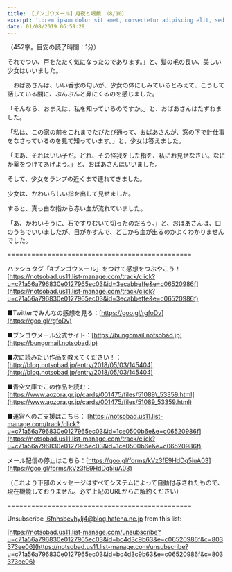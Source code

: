 ```yaml
---
title: 【ブンゴウメール】月夜と眼鏡 （8/10）
excerpt: 'Lorem ipsum dolor sit amet, consectetur adipiscing elit, sed do eiusmod tempor incididunt ut labore et dolore magna aliqua. Praesent elementum facilisis leo vel fringilla est ullamcorper eget. At imperdiet dui accumsan sit amet nulla facilisi morbi tempus.'
date: 01/08/2019 06:59:29
---
```


（452字。目安の読了時間：1分）

それでつい、戸をたたく気になったのであります。」と、髪の毛の長い、美しい少女はいいました。

　おばあさんは、いい香水の匂いが、少女の体にしみているとみえて、こうして話している間に、ぷんぷんと鼻にくるのを感じました。

「そんなら、おまえは、私を知っているのですか。」と、おばあさんはたずねました。

「私は、この家の前をこれまでたびたび通って、おばあさんが、窓の下で針仕事をなさっているのを見て知っています。」と、少女は答えました。

「まあ、それはいい子だ。どれ、その怪我をした指を、私にお見せなさい。なにか薬をつけてあげよう。」と、おばあさんはいいました。

そして、少女をランプの近くまで連れてきました。

少女は、かわいらしい指を出して見せました。

すると、真っ白な指から赤い血が流れていました。

「あ、かわいそうに、石ですりむいて切ったのだろう。」と、おばあさんは、口のうちでいいましたが、目がかすんで、どこから血が出るのかよくわかりませんでした。

\==============================================

ハッシュタグ「#ブンゴウメール」をつけて感想をつぶやこう！ [https://notsobad.us11.list-manage.com/track/click?u=c71a56a796830e0127965ec03&id=3ecabbeffe&e=c06520986f](https://notsobad.us11.list-manage.com/track/click?u=c71a56a796830e0127965ec03&id=3ecabbeffe&e=c06520986f)

■Twitterでみんなの感想を見る：[https://goo.gl/rgfoDv](https://goo.gl/rgfoDv)

■ブンゴウメール公式サイト：[https://bungomail.notsobad.jp](https://bungomail.notsobad.jp)

■次に読みたい作品を教えてください！：[http://blog.notsobad.jp/entry/2018/05/03/145404](http://blog.notsobad.jp/entry/2018/05/03/145404)

■青空文庫でこの作品を読む：[https://www.aozora.gr.jp/cards/001475/files/51089\_53359.html](https://www.aozora.gr.jp/cards/001475/files/51089_53359.html)

■運営へのご支援はこちら： [https://notsobad.us11.list-manage.com/track/click?u=c71a56a796830e0127965ec03&id=1ce0500b6e&e=c06520986f](https://notsobad.us11.list-manage.com/track/click?u=c71a56a796830e0127965ec03&id=1ce0500b6e&e=c06520986f)

メール配信の停止はこちら：[https://goo.gl/forms/kVz3fE9HdDq5iuA03](https://goo.gl/forms/kVz3fE9HdDq5iuA03)

（これより下部のメッセージはすべてシステムによって自動付与されたもので、現在機能しておりません。必ず上記のURLからご解約ください）

\==============================================

Unsubscribe .6fnhsbevhylj4@blog.hatena.ne.jp from this list:

[https://notsobad.us11.list-manage.com/unsubscribe?u=c71a56a796830e0127965ec03&id=bc4d3c9b63&e=c06520986f&c=803373ee06](https://notsobad.us11.list-manage.com/unsubscribe?u=c71a56a796830e0127965ec03&id=bc4d3c9b63&e=c06520986f&c=803373ee06)